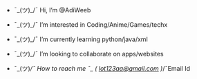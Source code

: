 - ¯\_(ツ)_/¯ Hi, I’m @AdiWeeb
         
- ¯\_(ツ)_/¯ I’m interested in Coding/Anime/Games/techx
         
- ¯\_(ツ)_/¯ I’m currently learning python/java/xml
         
- ¯\_(ツ)_/¯ I’m looking to collaborate on apps/websites
        
- ¯\_(ツ)_/¯ How to reach me ¯\_ ( lot123aa@gmail.com )_/¯Email Id
